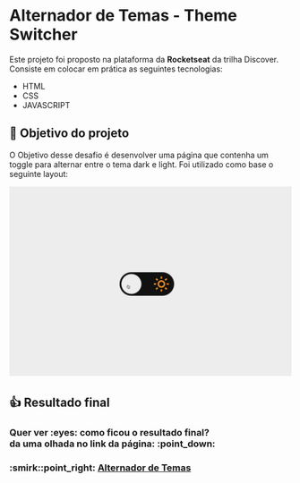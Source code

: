# Alternador de Temas - Theme Switcher
Este projeto foi proposto na plataforma da **Rocketseat** da trilha Discover. Consiste em colocar em prática as seguintes tecnologias:

* HTML
* CSS
* JAVASCRIPT

## :dart: Objetivo do projeto
O Objetivo desse desafio é desenvolver uma página que contenha um toggle para alternar entre o tema dark e light.
Foi utilizado como base o seguinte layout:

![Layout Theme Switcher](assets/preview.gif#vitrinedev)

## :thumbsup: Resultado final
<h3>Quer ver :eyes: como ficou o resultado final?<br>
da uma olhada no link da página: :point_down:</h3>
<h3>:smirk::point_right: <a href="https://alvaronascimento-dev.github.io/theme-switcher-rocketseat" target="_blank">Alternador de Temas</a></h3>
